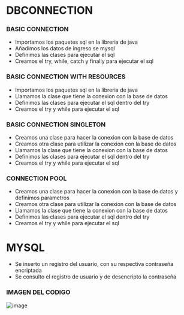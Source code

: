 # DBCONNECTION
### BASIC CONNECTION
* Importamos los paquetes sql en la libreria de java
* Añadimos los datos de ingreso se mysql
* Definimos las clases para ejecutar el sql
* Creamos el try, while, catch y finally para ejecutar el sql
### BASIC CONNECTION WITH RESOURCES
* Importamos los paquetes sql en la libreria de java
* Llamamos la clase que tiene la conexion con la base de datos
* Definimos las clases para ejecutar el sql dentro del try
* Creamos el try y while para ejecutar el sql
### BASIC CONNECTION SINGLETON
* Creamos una clase para hacer la conexion con la base de datos
* Creamos otra clase para utilizar la conexion con la base de datos
* Llamamos la clase que tiene la conexion con la base de datos
* Definimos las clases para ejecutar el sql dentro del try
* Creamos el try y while para ejecutar el sql
### CONNECTION POOL
* Creamos una clase para hacer la conexion con la base de datos y definimos parametros
* Creamos otra clase para utilizar la conexion con la base de datos
* Llamamos la clase que tiene la conexion con la base de datos
* Definimos las clases para ejecutar el sql dentro del try
* Creamos el try y while para ejecutar el sql
# MYSQL
* Se inserto un registro del usuario, con su respectiva contraseña encriptada
* Se consulto el registro de usuario y de desencripto la contraseña
### IMAGEN DEL CODIGO ###
![image](https://user-images.githubusercontent.com/124946450/236340135-1659b390-cff6-408d-a879-35b2b0f11c13.png)
